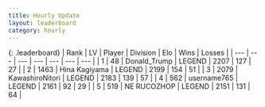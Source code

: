 ```yaml
---
title: Hourly Update
layout: leaderboard
category: hourly
---
```


{: .leaderboard}
| Rank | LV | Player | Division | Elo | Wins | Losses |
| --- | --- | --- | --- | --- | --- | --- |
| <span data-change="0">1</span> | 48 | <span title="ID: 515520">Donald_Trump</span> | LEGEND | <span data-change="-16">2207</span> | <span data-change="3">127</span> | <span data-change="2">27</span> |
| <span data-change="0">2</span> | 1463 | <span title="ID: 315148">Hina Kagiyama</span> | LEGEND | <span data-change="0">2199</span> | <span data-change="0">154</span> | <span data-change="0">51</span> |
| <span data-change="0">3</span> | 2079 | <span title="ID: 164871">KawashiroNitori</span> | LEGEND | <span data-change="0">2183</span> | <span data-change="0">139</span> | <span data-change="0">57</span> |
| <span data-change="0">4</span> | 562 | <span title="ID: 188640">username765</span> | LEGEND | <span data-change="0">2161</span> | <span data-change="0">92</span> | <span data-change="0">29</span> |
| <span data-change="0">5</span> | 519 | <span title="ID: 335720">NE RUCOZHOP</span> | LEGEND | <span data-change="0">2151</span> | <span data-change="0">131</span> | <span data-change="0">64</span> |